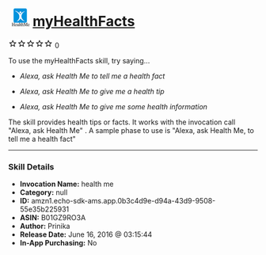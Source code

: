 # &nbsp;<img src="skill_icon" alt="myHealthFacts icon" width="36"> [myHealthFacts](http://alexa.amazon.com/#skills/amzn1.echo-sdk-ams.app.0b3c4d9e-d94a-43d9-9508-55e35b225931)
![0 stars](../../images/ic_star_border_black_18dp_1x.png)![0 stars](../../images/ic_star_border_black_18dp_1x.png)![0 stars](../../images/ic_star_border_black_18dp_1x.png)![0 stars](../../images/ic_star_border_black_18dp_1x.png)![0 stars](../../images/ic_star_border_black_18dp_1x.png) 0

To use the myHealthFacts skill, try saying...

* *Alexa, ask Health Me to tell me a health fact*

* *Alexa, ask Health Me to give me a health tip*

* *Alexa, ask Health Me to give me some health information*

The skill provides health tips or facts. It works with the invocation call "Alexa, ask Health Me" . A sample phase to use is "Alexa, ask Health Me, to tell me a health fact"

***

### Skill Details

* **Invocation Name:** health me
* **Category:** null
* **ID:** amzn1.echo-sdk-ams.app.0b3c4d9e-d94a-43d9-9508-55e35b225931
* **ASIN:** B01GZ9RO3A
* **Author:** Prinika
* **Release Date:** June 16, 2016 @ 03:15:44
* **In-App Purchasing:** No

